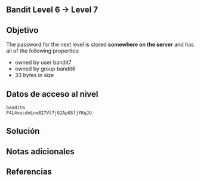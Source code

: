 ## Bandit Level 6 → Level 7
## Objetivo
The password for the next level is stored **somewhere on the server** and has all of the following properties:

- owned by user bandit7
- owned by group bandit6
- 33 bytes in size
## Datos de acceso al nivel
```
bandit6
P4L4vucdmLnm8I7Vl7jG1ApGSfjYKqJU
```
## Solución

## Notas adicionales
## Referencias
